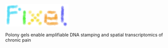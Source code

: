 <p align="left">
  <img src="https://github.com/GuLABatUW/Pixel-seq/blob/main/pixel.png", width=200>
</p>
<!-- badges: start -->

<!-- badges: end -->

<p align="left">
Polony gels enable amplifiable DNA stamping and spatial transcriptomics of chronic pain
</p>
